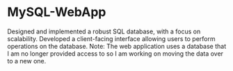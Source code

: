 # MySQL-WebApp
Designed and implemented a robust SQL database, with a focus on scalability. Developed a client-facing interface allowing users to perform operations on the database. 
Note: The web application uses a database that I am no longer provided access to so I am working on moving the data over to a new one.
